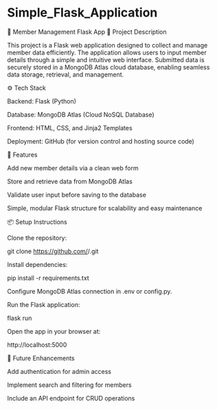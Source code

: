# Simple_Flask_Application
🧩 Member Management Flask App
📖 Project Description

This project is a Flask web application designed to collect and manage member data efficiently. The application allows users to input member details through a simple and intuitive web interface. Submitted data is securely stored in a MongoDB Atlas cloud database, enabling seamless data storage, retrieval, and management.

⚙️ Tech Stack

Backend: Flask (Python)

Database: MongoDB Atlas (Cloud NoSQL Database)

Frontend: HTML, CSS, and Jinja2 Templates

Deployment: GitHub (for version control and hosting source code)

🚀 Features

Add new member details via a clean web form

Store and retrieve data from MongoDB Atlas

Validate user input before saving to the database

Simple, modular Flask structure for scalability and easy maintenance

📦 Setup Instructions

Clone the repository:

git clone https://github.com/<your-username>/<your-repo-name>.git


Install dependencies:

pip install -r requirements.txt


Configure MongoDB Atlas connection in .env or config.py.

Run the Flask application:

flask run


Open the app in your browser at:

http://localhost:5000

🧠 Future Enhancements

Add authentication for admin access

Implement search and filtering for members

Include an API endpoint for CRUD operations

